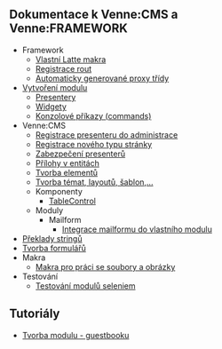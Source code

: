 ## Dokumentace k Venne:CMS a Venne:FRAMEWORK

* Framework
	* [Vlastní Latte makra](framework/macros.md)
	* [Registrace rout](framework/routes.md)
	* [Automaticky generované proxy třídy](framework/proxies.md)
* [Vytvoření modulu](modules/index.md)
	* [Presentery](modules/presenters.md)
	* [Widgety](modules/widgets.md)
	* [Konzolové příkazy (commands)](modules/commands.md)
* Venne:CMS
	* [Registrace presenteru do administrace](cms/presenters.md)
	* [Registrace nového typu stránky](cms/pageType.md)
	* [Zabezpečení presenterů](cms/presenter-protection.md)
	* [Přílohy v entitách](cms/attachments.md)
	* [Tvorba elementů](cms/elements.md)
	* [Tvorba témat, layoutů, šablon,...](cms/themes.md)
	* Komponenty
		* [TableControl](cms/components/table.md)
	* Moduly
		* Mailform
			* [Integrace mailformu do vlastního modulu](cms/mailform/integration.md)
* [Překlady stringů](translator.md)
* [Tvorba formulářů](forms.md)
* Makra
	* [Makra pro práci se soubory a obrázky](latte/file-macros.md)
* Testování
	* [Testování modulů seleniem](tests/selenium.md)

## Tutoriály

* [Tvorba modulu - guestbooku](tutorials/guestbook.md)
